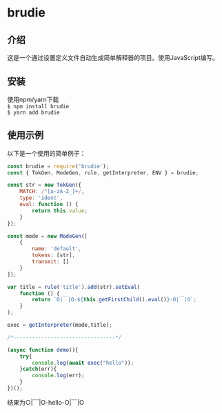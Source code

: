 # brudie
## 介绍
这是一个通过设置定义文件自动生成简单解释器的项目。使用JavaScript编写。

## 安装
使用npm/yarn下载   
```$ npm install brudie```  
```$ yarn add brudie```

## 使用示例
以下是一个使用的简单例子：
```js
const brudie = require('brudie');
const { TokGen, ModeGen, rule, getInterpreter, ENV } = brudie;

const str = new TokGen({
    MATCH: /^[a-zA-Z_]+/,
    type: 'ident',
    eval: function () {
        return this.value;
    }
});

const mode = new ModeGen([
    {
        name: 'default',
        tokens: [str],
        transmit: []
    }
]);

var title = rule('title').add(str).setEval(
    function () {
        return `O|￣|O-${this.getFirstChild().eval()}-O|￣|O`;
    }
);

exec = getInterpreter(mode,title);

/*---------------------------------*/

(async function demo(){
    try{
        console.log(await exec("hello"));
    }catch(err){
        console.log(err);
    }
})();
```

结果为○|￣|O-hello-O|￣|O